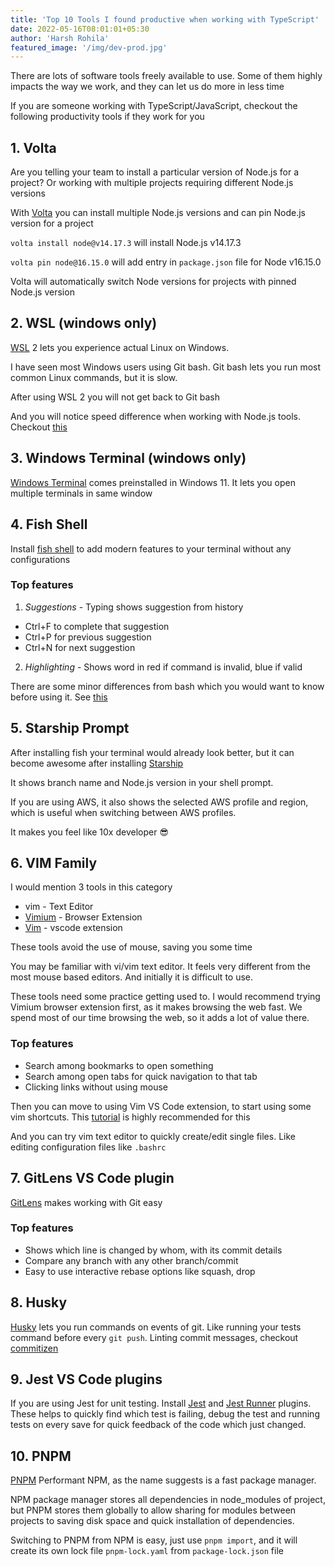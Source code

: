 ```yaml
---
title: 'Top 10 Tools I found productive when working with TypeScript'
date: 2022-05-16T08:01:01+05:30
author: 'Harsh Rohila'
featured_image: '/img/dev-prod.jpg'
---
```


There are lots of software tools freely available to use. Some of them highly impacts the way we work, and they can let us do more in less time

If you are someone working with TypeScript/JavaScript, checkout the following productivity tools if they work for you

## 1. Volta

Are you telling your team to install a particular version of Node.js for a project? Or working with multiple projects requiring different Node.js versions

With [Volta](https://volta.sh/) you can install multiple Node.js versions and can pin Node.js version for a project

`volta install node@v14.17.3` will install Node.js v14.17.3

`volta pin node@16.15.0` will add entry in `package.json` file for Node v16.15.0

Volta will automatically switch Node versions for projects with pinned Node.js version

## 2. WSL (windows only)

[WSL](https://docs.microsoft.com/en-us/windows/wsl/about) 2 lets you experience actual Linux on Windows.

I have seen most Windows users using Git bash. Git bash lets you run most common Linux commands, but it is slow.

After using WSL 2 you will not get back to Git bash

And you will notice speed difference when working with Node.js tools. Checkout [this](https://levelup.gitconnected.com/working-with-front-end-tools-on-linux-and-windows-the-grand-performance-test-b51a77a71636)

## 3. Windows Terminal (windows only)

[Windows Terminal](https://apps.microsoft.com/store/detail/windows-terminal/9N0DX20HK701?hl=en-in&gl=IN) comes preinstalled in Windows 11. It lets you open multiple terminals in same window

## 4. Fish Shell

Install [fish shell](https://fishshell.com/) to add modern features to your terminal without any configurations

### Top features

1. _Suggestions_ - Typing shows suggestion from history

- Ctrl+F to complete that suggestion
- Ctrl+P for previous suggestion
- Ctrl+N for next suggestion

2. _Highlighting_ - Shows word in red if command is invalid, blue if valid

There are some minor differences from bash which you would want to know before using it. See [this](https://fishshell.com/docs/current/fish_for_bash_users.html#fish-for-bash-users)

## 5. Starship Prompt

After installing fish your terminal would already look better, but it can become awesome after installing
[Starship](https://starship.rs/guide/#%F0%9F%9A%80-installation)

It shows branch name and Node.js version in your shell prompt.

If you are using AWS, it also shows the selected AWS profile and region, which is useful when switching between AWS profiles.

It makes you feel like 10x developer 😎

## 6. VIM Family

I would mention 3 tools in this category

- vim - Text Editor
- [Vimium](https://chrome.google.com/webstore/detail/vimium/dbepggeogbaibhgnhhndojpepiihcmeb?hl=en) - Browser Extension
- [Vim](https://marketplace.visualstudio.com/items?itemName=vscodevim.vim) - vscode extension

These tools avoid the use of mouse, saving you some time

You may be familiar with vi/vim text editor. It feels very different from the most mouse based editors. And initially it is difficult to use.

These tools need some practice getting used to. I would recommend trying Vimium browser extension first, as it makes browsing the web fast. We spend most of our time browsing the web, so it adds a lot of value there.

### Top features

- Search among bookmarks to open something
- Search among open tabs for quick navigation to that tab
- Clicking links without using mouse

Then you can move to using Vim VS Code extension, to start using some vim shortcuts. This [tutorial](https://www.barbarianmeetscoding.com/blog/boost-your-coding-fu-with-vscode-and-vim) is highly recommended for this

And you can try vim text editor to quickly create/edit single files. Like editing configuration files like `.bashrc`

## 7. GitLens VS Code plugin

[GitLens](https://marketplace.visualstudio.com/items?itemName=eamodio.gitlens) makes working with Git easy

### Top features

- Shows which line is changed by whom, with its commit details
- Compare any branch with any other branch/commit
- Easy to use interactive rebase options like squash, drop

## 8. Husky

[Husky](https://typicode.github.io/husky/#/) lets you run commands on events of git. Like running your tests command before every `git push`. Linting commit messages, checkout [commitizen](https://www.npmjs.com/package/commitizen)

## 9. Jest VS Code plugins

If you are using Jest for unit testing. Install [Jest](https://marketplace.visualstudio.com/items?itemName=Orta.vscode-jest) and [Jest Runner](https://marketplace.visualstudio.com/items?itemName=firsttris.vscode-jest-runner) plugins. These helps to quickly find which test is failing, debug the test and running tests on every save for quick feedback of the code which just changed.

## 10. PNPM

[PNPM](https://pnpm.io/) Performant NPM, as the name suggests is a fast package manager.

NPM package manager stores all dependencies in node_modules of project, but PNPM stores them globally to allow sharing for modules between projects to saving disk space and quick installation of dependencies.

Switching to PNPM from NPM is easy, just use `pnpm import`, and it will create its own lock file `pnpm-lock.yaml` from `package-lock.json` file
